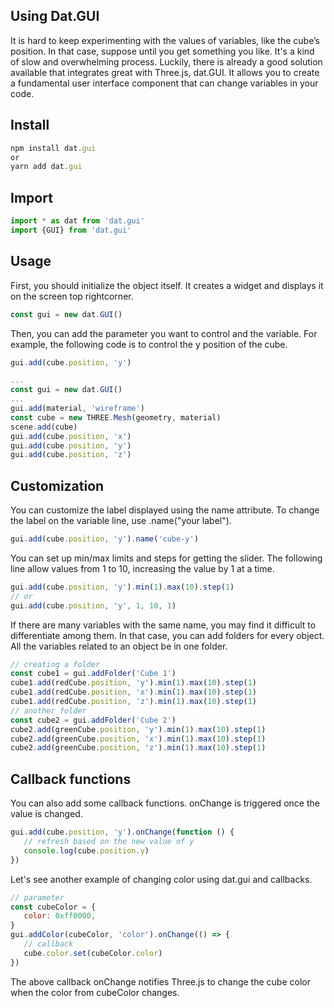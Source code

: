 ## Using Dat.GUI

It is hard to keep experimenting with the values of variables, like the cube’s position. In that case, suppose until you get something you like. It's a kind of slow and overwhelming process. Luckily, there is already a good solution available that integrates great with Three.js, dat.GUI. It allows you to create a fundamental user interface component that can change variables in your code.

## Install
```js
npm install dat.gui
or
yarn add dat.gui
```

## Import 
```js
import * as dat from 'dat.gui'
import {GUI} from 'dat.gui'
```

## Usage
First, you should initialize the object itself. It creates a widget and displays it on the screen top rightcorner.
```js
const gui = new dat.GUI()
```
Then, you can add the parameter you want to control and the variable. For example, the following code is to control the y position of the cube.
```js
gui.add(cube.position, 'y')
```

```js
...
const gui = new dat.GUI()
...
gui.add(material, 'wireframe')
const cube = new THREE.Mesh(geometry, material)
scene.add(cube)
gui.add(cube.position, 'x')
gui.add(cube.position, 'y')
gui.add(cube.position, 'z')
```

## Customization
You can customize the label displayed using the name attribute. To change the label on the variable line, use .name("your label").
```js
gui.add(cube.position, 'y').name('cube-y')
```
You can set up min/max limits and steps for getting the slider. The following line allow values from 1 to 10, increasing the value by 1 at a time.
```js
gui.add(cube.position, 'y').min(1).max(10).step(1)
// or
gui.add(cube.position, 'y', 1, 10, 1)
```

If there are many variables with the same name, you may find it difficult to differentiate among them. In that case, you can add folders for every object. All the variables related to an object be in one folder.
```js
// creating a folder
const cube1 = gui.addFolder('Cube 1')
cube1.add(redCube.position, 'y').min(1).max(10).step(1)
cube1.add(redCube.position, 'x').min(1).max(10).step(1)
cube1.add(redCube.position, 'z').min(1).max(10).step(1)
// another folder
const cube2 = gui.addFolder('Cube 2')
cube2.add(greenCube.position, 'y').min(1).max(10).step(1)
cube2.add(greenCube.position, 'x').min(1).max(10).step(1)
cube2.add(greenCube.position, 'z').min(1).max(10).step(1)
```

## Callback functions
You can also add some callback functions. onChange is triggered once the value is changed.
```js
gui.add(cube.position, 'y').onChange(function () {
   // refresh based on the new value of y
   console.log(cube.position.y)
})
```
Let's see another example of changing color using dat.gui and callbacks.
```js
// parameter
const cubeColor = {
   color: 0xff0000,
}
gui.addColor(cubeColor, 'color').onChange(() => {
   // callback
   cube.color.set(cubeColor.color)
})
```
The above callback onChange notifies Three.js to change the cube color when the color from cubeColor changes.